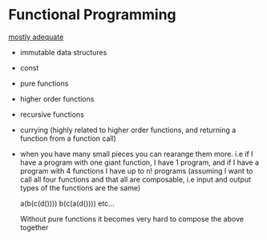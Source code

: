 # Functional Programming
[mostly adequate](https://github.com/MostlyAdequate/mostly-adequate-guide)

* immutable data structures
* const
* pure functions
* higher order functions
* recursive functions
* currying (highly related to higher order functions, and returning a function
  from a function call)
* when you have many small pieces you can rearange them more. i.e if I have a
  program with one giant function, I have 1 program, and if I have a program
  with 4 functions I have up to n! programs (assuming I want to call all four
  functions and that all are composable, i.e input and output
  types of the functions are the same)

  a(b(c(d())))
  b(c(a(d())))
  etc...

  Without pure functions it becomes very hard to compose the above together
